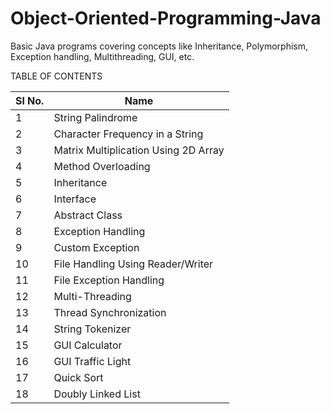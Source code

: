 # Object-Oriented-Programming-Java
Basic Java programs covering concepts like Inheritance, Polymorphism, Exception handling, Multithreading, GUI, etc.

TABLE OF CONTENTS

| Sl No.         | Name                                      |
|----------------|-------------------------------------------|
| 1              | String Palindrome                         |
| 2              | Character Frequency in a String           |
| 3              | Matrix Multiplication Using 2D Array      |
| 4              | Method Overloading                        |
| 5              | Inheritance                               |
| 6              | Interface                                 |
| 7              | Abstract Class                            |
| 8              | Exception Handling                        |
| 9              | Custom Exception                          |
| 10             | File Handling Using Reader/Writer         |
| 11             | File Exception Handling                   |
| 12             | Multi-Threading                           |
| 13             | Thread Synchronization                    |
| 14             | String Tokenizer                          |
| 15             | GUI Calculator                            |
| 16             | GUI Traffic Light                         |
| 17             | Quick Sort                                |
| 18             | Doubly Linked List                        |
